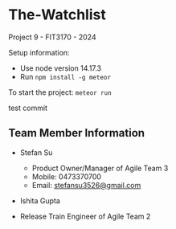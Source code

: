# The-Watchlist
Project 9 - FIT3170 - 2024

Setup information:
- Use node version 14.17.3
- Run `npm install -g meteor`

To start the project:
```meteor run```

test commit

## Team Member Information
- Stefan Su
  - Product Owner/Manager of Agile Team 3 
  - Mobile: 0473370700
  - Email: stefansu3526@gmail.com

- Ishita Gupta
 - Release Train Engineer of Agile Team 2